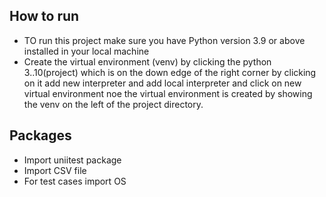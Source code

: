 ## How to run

* TO run this project make sure you have Python version 3.9 or above installed in your local machine
* Create the virtual environment (venv) by clicking the python 3..10(project) which is on the down edge of the right corner by clicking on it add new interpreter and add local interpreter and click on new virtual environment noe the virtual environment  is created by  showing the venv on the left of the project directory. 

## Packages

* Import uniitest package
* Import CSV file
* For test cases import OS
